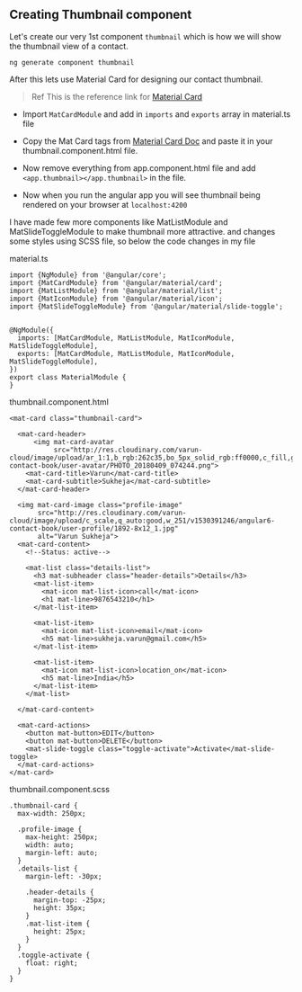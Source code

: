 
## Creating Thumbnail component

Let's create our very 1st component `thumbnail` which is how we will show the thumbnail view of a contact.

```ssh
ng generate component thumbnail
```

After this lets use Material Card for designing our contact thumbnail.

> Ref This is the reference link for [Material Card](https://material.angular.io/components/card/examples)

- Import  `MatCardModule` and add in `imports` and `exports` array in material.ts file

- Copy the Mat Card tags from [Material Card Doc](https://material.angular.io/components/card/overview) and paste it in your thumbnail.component.html file.

- Now remove everything from app.component.html file and add `<app.thumbnail></app.thumbnail>` in the file.

- Now when you run the angular app you will see thumbnail being rendered on your browser at `localhost:4200`


I have made few more components like MatListModule and MatSlideToggleModule to make thumbnail more attractive.
and changes some styles using SCSS file, so below the code changes in my file

material.ts
```
import {NgModule} from '@angular/core';
import {MatCardModule} from '@angular/material/card';
import {MatListModule} from '@angular/material/list';
import {MatIconModule} from '@angular/material/icon';
import {MatSlideToggleModule} from '@angular/material/slide-toggle';


@NgModule({
  imports: [MatCardModule, MatListModule, MatIconModule, MatSlideToggleModule],
  exports: [MatCardModule, MatListModule, MatIconModule, MatSlideToggleModule],
})
export class MaterialModule {
}

```


thumbnail.component.html
```
<mat-card class="thumbnail-card">

  <mat-card-header>
      <img mat-card-avatar
           src="http://res.cloudinary.com/varun-cloud/image/upload/ar_1:1,b_rgb:262c35,bo_5px_solid_rgb:ff0000,c_fill,g_auto,q_auto:good,r_max,w_212/v1530391238/angular6-contact-book/user-avatar/PHOTO_20180409_074244.png">
    <mat-card-title>Varun</mat-card-title>
    <mat-card-subtitle>Sukheja</mat-card-subtitle>
  </mat-card-header>

  <img mat-card-image class="profile-image"
       src="http://res.cloudinary.com/varun-cloud/image/upload/c_scale,q_auto:good,w_251/v1530391246/angular6-contact-book/user-profile/1892-8x12_1.jpg"
       alt="Varun Sukheja">
  <mat-card-content>
    <!--Status: active-->

    <mat-list class="details-list">
      <h3 mat-subheader class="header-details">Details</h3>
      <mat-list-item>
        <mat-icon mat-list-icon>call</mat-icon>
        <h1 mat-line>9876543210</h1>
      </mat-list-item>

      <mat-list-item>
        <mat-icon mat-list-icon>email</mat-icon>
        <h5 mat-line>sukheja.varun@gmail.com</h5>
      </mat-list-item>

      <mat-list-item>
        <mat-icon mat-list-icon>location_on</mat-icon>
        <h5 mat-line>India</h5>
      </mat-list-item>
    </mat-list>

  </mat-card-content>

  <mat-card-actions>
    <button mat-button>EDIT</button>
    <button mat-button>DELETE</button>
    <mat-slide-toggle class="toggle-activate">Activate</mat-slide-toggle>
  </mat-card-actions>
</mat-card>

```

thumbnail.component.scss
```
.thumbnail-card {
  max-width: 250px;

  .profile-image {
    max-height: 250px;
    width: auto;
    margin-left: auto;
  }
  .details-list {
    margin-left: -30px;

    .header-details {
      margin-top: -25px;
      height: 35px;
    }
    .mat-list-item {
      height: 25px;
    }
  }
  .toggle-activate {
    float: right;
  }
}

```
